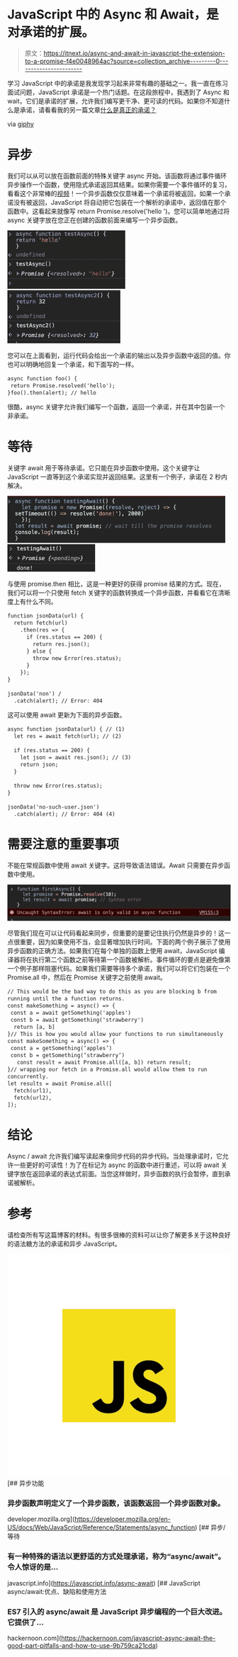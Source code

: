 # JavaScript 中的 Async 和 Await，是对承诺的扩展。

> 原文：<https://itnext.io/async-and-await-in-javascript-the-extension-to-a-promise-f4e0048964ac?source=collection_archive---------0----------------------->

学习 JavaScript 中的承诺是我发现学习起来非常有趣的基础之一。我一直在练习面试问题，JavaScript 承诺是一个热门话题。在这段旅程中，我遇到了 Async 和 wait，它们是承诺的扩展，允许我们编写更干净、更可读的代码。如果你不知道什么是承诺，请看看我的另一篇文章[什么是真正的承诺？](https://medium.com/@mattdoering86/what-is-a-promise-really-9074e7526ec3)

via [giphy](https://giphy.com/gifs/life-interesting-footage-ZVik7pBtu9dNS/links)

# **异步**

我们可以从可以放在函数前面的特殊关键字 async 开始。该函数将通过事件循环异步操作一个函数，使用隐式承诺返回其结果。如果你需要一个事件循环的复习，看看这个非常棒的[视频](https://www.youtube.com/watch?v=8aGhZQkoFbQ)！一个异步函数仅仅意味着一个承诺将被返回，如果一个承诺没有被返回，JavaScript 将自动把它包装在一个解析的承诺中，返回值在那个函数中。这看起来就像写 return Promise.resolve('hello ')。您可以简单地通过将 async 关键字放在您正在创建的函数前面来编写一个异步函数。

![](img/26dbcf72cfff01a2875eb6b614725a13.png)![](img/4559fe59868e7abf5374341c8e7ddadf.png)

您可以在上面看到，运行代码会给出一个承诺的输出以及异步函数中返回的值。你也可以明确地回复一个承诺，和下面写的一样。

```
async function foo() {
 return Promise.resolved('hello');
}foo().then(alert); // hello
```

很酷，async 关键字允许我们编写一个函数，返回一个承诺，并在其中包装一个非承诺。

# **等待**

关键字 await 用于等待承诺。它只能在异步函数中使用。这个关键字让 JavaScript 一直等到这个承诺实现并返回结果。这里有一个例子，承诺在 2 秒内解决。

![](img/9786d9d32464fdeb0021b8bdf114e053.png)![](img/dfbbef66d22d305ead380edc1b8ad361.png)

与使用 promise.then 相比，这是一种更好的获得 promise 结果的方式。现在，我们可以将一个只使用 fetch 关键字的函数转换成一个异步函数，并看看它在清晰度上有什么不同。

```
function jsonData(url) {
  return fetch(url)
    .then(res => {
      if (res.status == 200) {
        return res.json();
      } else {
        throw new Error(res.status);
      }
    });
}

jsonData('non') /
  .catch(alert); // Error: 404
```

这可以使用 await 更新为下面的异步函数。

```
async function jsonData(url) { // (1)
  let res = await fetch(url); // (2)

  if (res.status == 200) {
    let json = await res.json(); // (3)
    return json;
  }

  throw new Error(res.status);
}

jsonData('no-such-user.json')
  .catch(alert); // Error: 404 (4)
```

# 需要注意的重要事项

不能在常规函数中使用 await 关键字。这将导致语法错误。Await 只需要在异步函数中使用。

![](img/22b56494bef2b136d6066932f34ca518.png)

尽管我们现在可以让代码看起来同步，但重要的是要记住执行仍然是异步的！这一点很重要，因为如果使用不当，会显著增加执行时间。下面的两个例子展示了使用异步函数的正确方法。如果我们在每个单独的函数上使用 await，JavaScript 编译器将在执行第二个函数之前等待第一个函数被解析。事件循环的要点是避免像第一个例子那样阻塞代码。如果我们需要等待多个承诺，我们可以将它们包装在一个 Promise.all 中，然后在 Promise 关键字之前使用 await。

```
// This would be the bad way to do this as you are blocking b from running until the a function returns. 
const makeSomething = async() => {
 const a = await getSomething('apples')
 const b = await getSomething('strawberry')
  return [a, b]
}// This is how you would allow your functions to run simultaneously 
const makeSomething = async() => {
 const a = getSomething(‘apples’)
 const b = getSomething(‘strawberry’)
   const result = await Promise.all([a, b]) return result;
}// wrapping our fetch in a Promise.all would allow them to run concurrently. 
let results = await Promise.all([
  fetch(url1),
  fetch(url2),
]);
```

# 结论

Async / await 允许我们编写读起来像同步代码的异步代码。当处理承诺时，它允许一些更好的可读性！为了在标记为 async 的函数中进行重述，可以将 await 关键字放在返回承诺的表达式前面。当您这样做时，异步函数的执行会暂停，直到承诺被解析。

# 参考

请检查所有写这篇博客的材料。有很多很棒的资料可以让你了解更多关于这种良好的语法糖方法的承诺和异步 JavaScript。

![](img/afc5d01c5b44067f334dc7f9ae934579.png)[](https://developer.mozilla.org/en-US/docs/Web/JavaScript/Reference/Statements/async_function) [## 异步功能

### 异步函数声明定义了一个异步函数，该函数返回一个异步函数对象。

developer.mozilla.org](https://developer.mozilla.org/en-US/docs/Web/JavaScript/Reference/Statements/async_function) [](https://javascript.info/async-await) [## 异步/等待

### 有一种特殊的语法以更舒适的方式处理承诺，称为“async/await”。令人惊讶的是…

javascript.info](https://javascript.info/async-await) [](https://hackernoon.com/javascript-async-await-the-good-part-pitfalls-and-how-to-use-9b759ca21cda) [## JavaScript async/await:优点、缺陷和使用方法

### ES7 引入的 async/await 是 JavaScript 异步编程的一个巨大改进。它提供了…

hackernoon.com](https://hackernoon.com/javascript-async-await-the-good-part-pitfalls-and-how-to-use-9b759ca21cda)